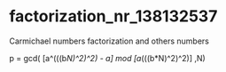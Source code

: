 # factorization_nr_138132537
Carmichael numbers factorization and others numbers

p = gcd( [a^(((b*N)^2)^2) - a] mod [a*(((b*N)^2)^2)] ,N)​
